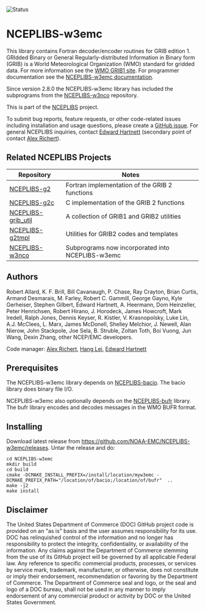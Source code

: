 ![Status](https://github.com/NOAA-EMC/NCEPLIBS-w3emc/workflows/developer/badge.svg)

# NCEPLIBS-w3emc

This library contains Fortran decoder/encoder routines for GRIB
edition 1. GRIdded Binary or General Regularly-distributed Information
in Binary form (GRIB) is a World Meteorological Organization (WMO)
standard for gridded data. For more information see the [WMO GRIB1
site](https://community.wmo.int/en/activity-areas/wis/grib-edition-1). For
programmer documentation see the [NCEPLIBS-w3emc
documentation](https://noaa-emc.github.io/NCEPLIBS-w3emc/).

Since version 2.8.0 the NCEPLIBS-w3emc library has included the
subprograms from the
[NCEPLIBS-w3nco](https://noaa-emc.github.io/NCEPLIBS-w3nco/)
repository.

This is part of the [NCEPLIBS](https://github.com/NOAA-EMC/NCEPLIBS)
project.

To submit bug reports, feature requests, or other code-related issues
including installation and usage questions, please create a [GitHub
issue](https://github.com/NOAA-EMC/NCEPLIBS-w3emc/issues). For general
NCEPLIBS inquiries, contact [Edward
Hartnett](mailto:edward.hartnett@noaa.gov) (secondary point of contact
[Alex Richert](mailto:alexander.richert@noaa.gov)).

## Related NCEPLIBS Projects

Repository | Notes
-----------|------
[NCEPLIBS-g2](https://github.com/NOAA-EMC/NCEPLIBS-g2) | Fortran implementation of the GRIB 2 functions
[NCEPLIBS-g2c](https://github.com/NOAA-EMC/NCEPLIBS-g2c) | C implementation of the GRIB 2 functions
[NCEPLIBS-grib_util](https://github.com/NOAA-EMC/NCEPLIBS-grib_util) | A collection of GRIB1 and GRIB2 utilities
[NCEPLIBS-g2tmpl](https://github.com/NOAA-EMC/NCEPLIBS-g2tmpl) | Utilities for GRIB2 codes and templates
[NCEPLIBS-w3nco](https://noaa-emc.github.io/NCEPLIBS-w3nco/) | Subprograms now incorporated into NCEPLIBS-w3emc

## Authors

Robert Allard, K. F. Brill, Bill Cavanaugh, P. Chase, Ray Crayton,
Brian Curtis, Armand Desmarais, M. Farley, Robert C. Gammill, George
Gayno, Kyle Gerheiser, Stephen Gilbert, Edward Hartnett, A. Heermann,
Dom Heinzeller, Peter Henrichsen, Robert Hirano, J. Horodeck, James
Howcroft, Mark Iredell, Ralph Jones, Dennis Keyser, R. Kistler,
V. Krasnopolsky, Luke Lin, A.J. McClees, L. Marx, James McDonell,
Shelley Melchior, J. Newell, Alan Nierow, John Stackpole, Joe Sela,
B. Struble, Zoltan Toth, Boi Vuong, Jun Wang, Dexin Zhang, other
NCEP/EMC developers.

Code manager: [Alex Richert](mailto:alexander.richert@noaa.gov), [Hang
Lei](mailto:hang.lei@noaa.gov), [Edward
Hartnett](mailto:edward.hartnett@noaa.gov)

## Prerequisites

The NCEPLIBS-w3emc library depends on
[NCEPLIBS-bacio](https://github.com/NOAA-EMC/NCEPLIBS-bacio). The
bacio library does binary file I/O.

NCEPLIBS-w3emc also optionally depends on the
[NCEPLIBS-bufr](https://github.com/NOAA-EMC/NCEPLIBS-bufr)
library. The bufr library encodes and decodes messages in the WMO BUFR
format.

## Installing

Download latest release from
https://github.com/NOAA-EMC/NCEPLIBS-w3emc/releases. Untar the release
and do:

```
cd NCEPLIBS-w3emc
mkdir build
cd build
cmake -DCMAKE_INSTALL_PREFIX=/install/location/myw3emc -DCMAKE_PREFIX_PATH="/location/of/bacio;/location/of/bufr"  ..
make -j2
make install

```

## Disclaimer

The United States Department of Commerce (DOC) GitHub project code is
provided on an "as is" basis and the user assumes responsibility for
its use. DOC has relinquished control of the information and no longer
has responsibility to protect the integrity, confidentiality, or
availability of the information. Any claims against the Department of
Commerce stemming from the use of its GitHub project will be governed
by all applicable Federal law. Any reference to specific commercial
products, processes, or services by service mark, trademark,
manufacturer, or otherwise, does not constitute or imply their
endorsement, recommendation or favoring by the Department of
Commerce. The Department of Commerce seal and logo, or the seal and
logo of a DOC bureau, shall not be used in any manner to imply
endorsement of any commercial product or activity by DOC or the United
States Government.


